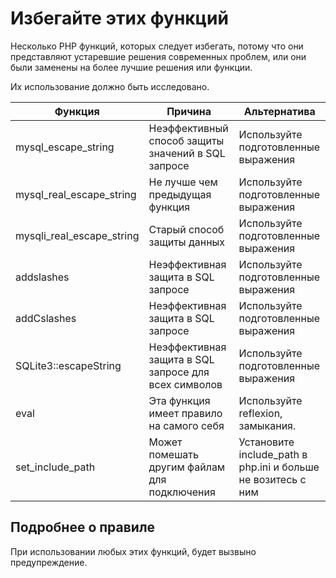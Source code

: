 <!-- Good Practices -->
# Избегайте этих функций

Несколько PHP функций, которых следует избегать, потому что они представляют устаревшие решения современных проблем, или они были заменены на более лучшие решения или функции.


Их использование должно быть исследовано. 

| Функция | Причина  |  Альтернатива |
|---|---|---|
| mysql\_escape\_string  | Неэффективный способ защиты значений в SQL запросе  |  Используйте подготовленные выражения |
| mysql\_real\_escape\_string  |  Не лучше чем предыдущая функция  | Используйте подготовленные выражения |
| mysqli\_real\_escape\_string  |  Старый способ защиты данных  | Используйте подготовленные выражения |
| addslashes  | Неэффективная защита в SQL запросе  | Используйте подготовленные выражения |
| addCslashes  | Неэффективная защита в SQL запросе  | Используйте подготовленные выражения |
| SQLite3::escapeString | Неэффективная защита в SQL запросе для всех символов  | Используйте подготовленные выражения |
| eval | Эта функция имеет правило на самого себя | Используйте reflexion, замыкания. |
| set\_include\_path | Может помешать другим файлам для подключения | Установите include_path в php.ini и больше не возитесь с ним |


<!--
|   |   |   |
-->


## Подробнее о правиле

При использовании любых этих функций, будет вызвыно предупреждение.

<!--
### Options

## When Not To Use It

## Further Readings
-->

